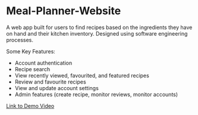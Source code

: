 # Meal-Planner-Website

A web app built for users to find recipes based on the ingredients they have on hand and their kitchen inventory. Designed using software engineering processes.

Some Key Features:
- Account authentication
- Recipe search
- View recently viewed, favourited, and featured recipes
- Review and favourite recipes
- View and update account settings
- Admin features (create recipe, monitor reviews, monitor accounts)

[Link to Demo Video](https://youtu.be/Sywo34rLFPY)
